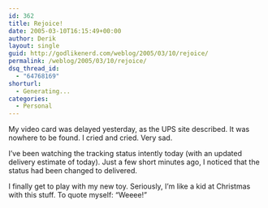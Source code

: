 ```yaml
---
id: 362
title: Rejoice!
date: 2005-03-10T16:15:49+00:00
author: Derik
layout: single
guid: http://godlikenerd.com/weblog/2005/03/10/rejoice/
permalink: /weblog/2005/03/10/rejoice/
dsq_thread_id:
  - "64768169"
shorturl:
  - Generating...
categories:
  - Personal
---
```

My video card was delayed yesterday, as the UPS site described. It was nowhere to be found. I cried and cried. Very sad.

I&#8217;ve been watching the tracking status intently today (with an updated delivery estimate of today). Just a few short minutes ago, I noticed that the status had been changed to delivered.

I finally get to play with my new toy. Seriously, I&#8217;m like a kid at Christmas with this stuff. To quote myself: &#8220;Weeee!&#8221;